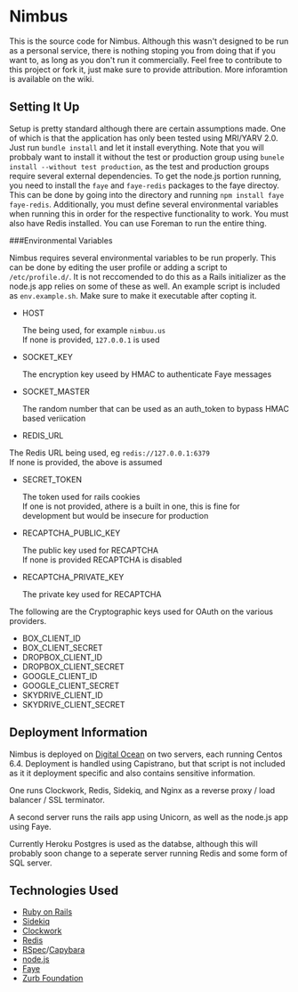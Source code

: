# Nimbus

This is the source code for Nimbus. Although this wasn't designed to be run as a personal service, there is nothing stoping you from doing that if you want to, as long as you don't run it commercially. Feel free to contribute to this project or fork it, just make sure to provide attribution. More inforamtion is available on the wiki.




## Setting It Up
Setup is pretty standard although there are certain assumptions made. One of which is that the application has only been tested using MRI/YARV 2.0. Just run `bundle install` and let it install everything. Note that you will probbaly want to install it without the test or production group using `bunele install --without test production`, as the test and production groups require several external dependencies. To get the node.js portion running, you need to install the `faye` and 
`faye-redis` packages to the faye directoy. This can be done by going into the directory and running `npm install faye faye-redis`. Additionally, you must define several environmental variables when running this in order for the respective functionality to work. You must also have Redis installed. You can use Foreman to run the entire thing.

###Environmental Variables

Nimbus requires several environmental variables to be run properly. This can be done by editing the user profile or adding a script to `/etc/profile.d/`. It is not reccomended to do this as a Rails initializer as the node.js app relies on some of these as well. An example script is included as `env.example.sh`. Make sure to make it executable after copting it.

 - HOST  

   The being used, for example `nimbuu.us`  
   If none is provided, `127.0.0.1` is used

 - SOCKET_KEY  

   The encryption key useed by HMAC to authenticate Faye messages

 - SOCKET_MASTER

   The random number that can be used as an auth_token to bypass HMAC based veriication

 - REDIS_URL    

  The Redis URL being used, eg `redis://127.0.0.1:6379`  
  If none is provided, the above is assumed

 - SECRET_TOKEN

   The token used for rails cookies  
   If one is not provided, athere is a built in one, this is fine for development but would be insecure for production
   

 - RECAPTCHA\_PUBLIC_KEY  

   The public key used for RECAPTCHA  
   If none is provided RECAPTCHA is disabled
 
 
 - RECAPTCHA\_PRIVATE_KEY  

   The private key used for RECAPTCHA



The following are the Cryptographic keys used for OAuth on the various providers.

 - BOX\_CLIENT_ID
 - BOX\_CLIENT_SECRET
 - DROPBOX\_CLIENT_ID
 - DROPBOX\_CLIENT_SECRET
 - GOOGLE\_CLIENT_ID
 - GOOGLE\_CLIENT_SECRET
 - SKYDRIVE\_CLIENT_ID
 - SKYDRIVE\_CLIENT_SECRET



## Deployment Information
Nimbus is deployed on [Digital Ocean][11] on two servers, each running Centos 6.4. Deployment is handled using Capistrano, but that script is not included as it it deployment specific and also contains sensitive information.  

One runs Clockwork, Redis, Sidekiq, and Nginx as a reverse proxy / load balancer / SSL terminator.  

A second server runs the rails app using Unicorn, as well as the node.js app using Faye.  

Currently Heroku Postgres is used as the databse, although this will probably soon change to a seperate server running Redis and some form of SQL server.


[11]: https://www.digitalocean.com/?refcode=1206d329a7f0




## Technologies Used

 - [Ruby on Rails][2]
 - [Sidekiq][3]
 - [Clockwork][4]
 - [Redis][5]
 - [RSpec][6]/[Capybara][7]
 - [node.js][8]
 - [Faye][9]
 - [Zurb Foundation][10]


  [1]: https://www.digitalocean.com/?refcode=1206d329a7f0
  [2]: http://rubyonrails.org/
  [3]: https://github.com/mperham/sidekiq
  [4]: https://github.com/tomykaira/clockwork
  [5]: http://redis.io/
  [6]: http://rspec.info/
  [7]: http://jnicklas.github.io/capybara/
  [8]: http://nodejs.org/
  [9]: http://faye.jcoglan.com/
  [10]: http://foundation.zurb.com/    